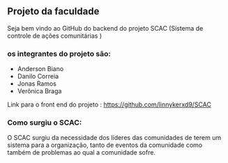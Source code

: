 ## Projeto da faculdade

Seja bem vindo ao GitHub do backend do projeto SCAC (Sistema de controle de ações comunitárias )

### os integrantes do projeto são:

- Anderson Biano
- Danilo Correia
- Jonas Ramos
- Verônica Braga



Link para o front end do projeto : https://github.com/linnykerxd9/SCAC



### Como surgiu o SCAC:

O SCAC surgiu da necessidade dos líderes das comunidades de terem um sistema para a organização, tanto de eventos da comunidade como também de problemas ao qual a comunidade sofre.